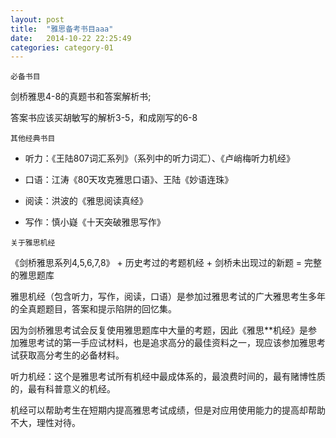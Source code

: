 ```yaml
---
layout: post
title:  "雅思备考书目aaa"
date:   2014-10-22 22:25:49
categories: category-01
---
```


`必备书目`

剑桥雅思4-8的真题书和答案解析书;

答案书应该买胡敏写的解析3-5，和成刚写的6-8

`其他经典书目`

* 听力：《王陆807词汇系列》（系列中的听力词汇）、《卢峭梅听力机经》

* 口语：江涛《80天攻克雅思口语》、王陆《妙语连珠》

* 阅读：洪波的《雅思阅读真经》

* 写作：慎小嶷《十天突破雅思写作》

`关于雅思机经`

《剑桥雅思系列4,5,6,7,8》 + 历史考过的考题机经 + 剑桥未出现过的新题 = 完整的雅思题库

雅思机经（包含听力，写作，阅读，口语）是参加过雅思考试的广大雅思考生多年的全真题题目，答案和提示陷阱的回忆集。

因为剑桥雅思考试会反复使用雅思题库中大量的考题，因此《雅思**机经》是参加雅思考试的第一手应试材料，也是追求高分的最佳资料之一，现应该参加雅思考试获取高分考生的必备材料。

听力机经：这个是雅思考试所有机经中最成体系的，最浪费时间的，最有赌博性质的，最有科普意义的机经。

机经可以帮助考生在短期内提高雅思考试成绩，但是对应用使用能力的提高却帮助不大，理性对待。
